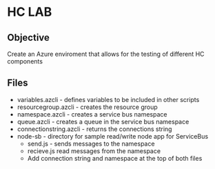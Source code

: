 # HC LAB

## Objective

Create an Azure enviroment that allows for the testing of different HC components

## Files

- variables.azcli - defines variables to be included in other scripts
- resourcegroup.azcli - creates the resource group
- namespace.azcli - creates a service bus namespace
- queue.azcli - creates a queue in the service bus namespace
- connectionstring.azcli - returns the connections string
- node-sb - directory for sample read/write node app for ServiceBus
    - send.js - sends messages to the namespace
    - recieve.js read messages from the namespace
    - Add connection string and namespace at the top of both files